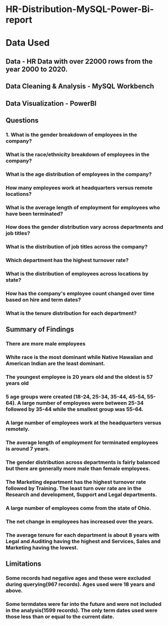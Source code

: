 # HR-Distribution-MySQL-Power-Bi-report
# Data Used
## Data - HR Data with over 22000 rows from the year 2000 to 2020.

## Data Cleaning & Analysis - MySQL Workbench

## Data Visualization - PowerBI

## Questions
### 1. What is the gender breakdown of employees in the company?
### What is the race/ethnicity breakdown of employees in the company?
### What is the age distribution of employees in the company?
### How many employees work at headquarters versus remote locations?
### What is the average length of employment for employees who have been terminated?
### How does the gender distribution vary across departments and job titles?
### What is the distribution of job titles across the company?
### Which department has the highest turnover rate?
### What is the distribution of employees across locations by state?
### How has the company's employee count changed over time based on hire and term dates?
### What is the tenure distribution for each department?
## Summary of Findings
###  There are more male employees
###  White race is the most dominant while Native Hawaiian and American Indian are the least dominant.
### The youngest employee is 20 years old and the oldest is 57 years old
### 5 age groups were created (18-24, 25-34, 35-44, 45-54, 55-64). A large number of employees were between 25-34 followed by 35-44 while the smallest group was 55-64.
### A large number of employees work at the headquarters versus remotely.
### The average length of employment for terminated employees is around 7 years.
### The gender distribution across departments is fairly balanced but there are generally more male than female employees.
### The Marketing department has the highest turnover rate followed by Training. The least turn over rate are in the Research and development, Support and Legal departments.
### A large number of employees come from the state of Ohio.
### The net change in employees has increased over the years.
### The average tenure for each department is about 8 years with Legal and Auditing having the highest and Services, Sales and Marketing having the lowest.
## Limitations
### Some records had negative ages and these were excluded during querying(967 records). Ages used were 18 years and above.
### Some termdates were far into the future and were not included in the analysis(1599 records). The only term dates used were those less than or equal to the current date.
